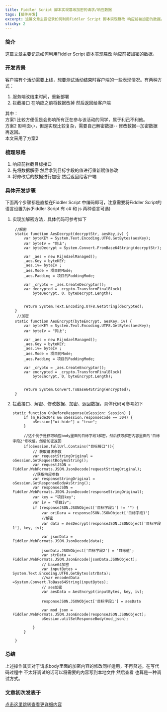 ```yaml
---
title: Fiddler Script 脚本实现篡改加密的请求/响应数据
tags: [插件开发]
excerpt: 这篇文章主要记录如何利用Fiddler Script 脚本实现篡改 响应前被加密的数据。
sticky: 2
---
```

### 简介

这篇文章主要记录如何利用Fiddler Script 脚本实现篡改 响应前被加密的数据。


### 开发背景
客户端有个活动需要上线，想要测试活动结束时客户端的一些表现情况。有两种方式：
1. 服务端改结束时间，重新部署 
2. 拦截接口 在响应之前将数据改掉 然后返回给客户端

其中：<br>方案1 比较方便但是会影响所有正在参与该活动的同学，属于利己不利他。<br>方案2 影响面小，但是实现比较复杂，需要自己解密数据-- 修改数据--加密数据 再返回。<br>本文采用了方案2

### 梳理思路
1. 响应前拦截目标接口
2. 先将数据解密 然后拿到目标字段的值进行重新赋值修改
3. 将修改后的数据进行加密 然后返回给客户端

### 具体开发步骤
下面两个步骤都是直接在Fiddler Script 中编码即可，注意需要将Fiddler Script的语言设置为js(Fiddler Script 有 c# 和 js 两种语言可选)
1. 实现加解密方法，具体代码可参考如下
   ```
    //解密
    static function AesDecrypt(decryptStr, aesKey,iv) {
        var byteKEY = System.Text.Encoding.UTF8.GetBytes(aesKey);
        var byteIv = "同上";
        var byteDecrypt = System.Convert.FromBase64String(decryptStr);
  
        var _aes = new RijndaelManaged();
        _aes.Key = byteKEY;
        _aes.iv= byteIv ;
        _aes.Mode = 项目的Mode;
        _aes.Padding = 项目的PaddingMode;
               
        var _crypto = _aes.CreateDecryptor();
        var decrypted = _crypto.TransformFinalBlock(
            byteDecrypt, 0, byteDecrypt.Length);

  
        return System.Text.Encoding.UTF8.GetString(decrypted);
    }
     //加密  
    static function AesEncrypt(byteEncrypt, aesKey，iv) {
        var byteKEY = System.Text.Encoding.UTF8.GetBytes(aesKey);
        var byteIv = "同上";
        
        var _aes = new RijndaelManaged();
        _aes.Key = byteKEY;
        _aes.iv= byteIv ;
        _aes.Mode = 项目的Mode;
        _aes.Padding = 项目的PaddingMode;
               
        var _crypto = _aes.CreateEncryptor();
        var encrypted = _crypto.TransformFinalBlock(
            byteEncrypt, 0, byteEncrypt.Length);
  
  
        return System.Convert.ToBase64String(encrypted);
    }
   ```
   
2. 拦截接口、解密、修改数据、加密、返回数据，具体代码可参考如下
   ```
   static function OnBeforeResponse(oSession: Session) {
        if (m_Hide304s && oSession.responseCode == 304) {
            oSession["ui-hide"] = "true";
        }
       
        //这个例子是获取响应body里面的目标字段1解密，然后获取解密内容里面的'目标字段2'修改值，然后加密返回
        if(oSession.fullUrl.Contains("目标接口")){
            // 获取请求参数
            var requestStringOriginal = oSession.GetRequestBodyAsString();
            var requestJSON = Fiddler.WebFormats.JSON.JsonDecode(requestStringOriginal);
            //获取响应参数
            var responseStringOriginal = oSession.GetResponseBodyAsString();
            var responseJSON = Fiddler.WebFormats.JSON.JsonDecode(responseStringOriginal);
            var key = "项目key";
            var iv = "项目iv";
            if (responseJSON.JSONObject['目标字段1'] != "") {
                var oriDara = responseJSON.JSONObject['目标字段1']
                //解密
                var data = AesDecrypt(responseJSON.JSONObject['目标字段1'], key, iv);
                
                var jsonData = Fiddler.WebFormats.JSON.JsonDecode(data);
        
                jsonData.JSONObject['目标字段2'] = '目标值';
                var strData =  Fiddler.WebFormats.JSON.JsonEncode(jsonData.JSONObject);
                // base64加密
                var inputBytes = System.Text.Encoding.UTF8.GetBytes(strData);
                //var encodedData =System.Convert.ToBase64String(inputBytes);
                // aes加密
                var aesData = AesEncrypt(inputBytes, key, iv);
                
                responseJSON.JSONObject['目标字段1'] = aesData
                
                var mod_json = Fiddler.WebFormats.JSON.JsonEncode(responseJSON.JSONObject);
                oSession.utilSetResponseBody(mod_json);

            }
        }

    }
   ```

### 总结
上述操作其实对于请求body里面的加密内容的修改同样适用，不再赘述。在写代码过程中 不太好调试的话可以将需要的内容写到本地文件 然后查看 也算是一种调试方式。

### 文章初次发表于

[点击这里跳转查看更详细内容](https://mp.weixin.qq.com/s?__biz=MzU1MDgxNjgyMg==&mid=2247484303&idx=1&sn=8d154fac856ec246559c7fe106c5993e&chksm=fb9b9ed6ccec17c068bdd4afe94e6e6e7f800510b02dd8fc73d832f15163b8fbcc6367886bec&token=1498682306&lang=zh_CN#rd)